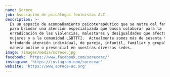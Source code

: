 ```yaml
---
name: Sorece
job: Asociación de psicólogas feministas A.C.
description: >-
  Es un espacio de acompañamiento psicoterapéutico que se nutre del feminismo
  para brindar una atención especializada que busca colaborar para la
  erradicación de las violencias, malestares y desigualdades que afectan a las
  mujeres y a la comunidad LGBTTTI.  Actualmente somos más de sesenta terapeutas
  brindando atención individual, de pareja, infantil, familiar y grupal de
  manera online o presencial en nuestras diversas sedes.
image: /images/media/sorece.jpg
facebook: 'https://www.facebook.com/soreceac/'
instagram: 'https://instagram.com/soreceac'
website: 'https://www.sorece-ac.org'
---
```


